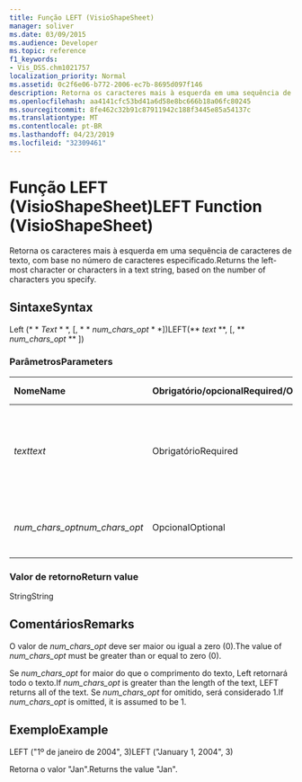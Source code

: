 ```yaml
---
title: Função LEFT (VisioShapeSheet)
manager: soliver
ms.date: 03/09/2015
ms.audience: Developer
ms.topic: reference
f1_keywords:
- Vis_DSS.chm1021757
localization_priority: Normal
ms.assetid: 0c2f6e06-b772-2006-ec7b-8695d097f146
description: Retorna os caracteres mais à esquerda em uma sequência de caracteres de texto, com base no número de caracteres especificado.
ms.openlocfilehash: aa4141cfc53bd41a6d58e8bc666b18a06fc80245
ms.sourcegitcommit: 8fe462c32b91c87911942c188f3445e85a54137c
ms.translationtype: MT
ms.contentlocale: pt-BR
ms.lasthandoff: 04/23/2019
ms.locfileid: "32309461"
---
```

# <a name="left-function-visioshapesheet"></a><span data-ttu-id="c186c-103">Função LEFT (VisioShapeSheet)</span><span class="sxs-lookup"><span data-stu-id="c186c-103">LEFT Function (VisioShapeSheet)</span></span>

<span data-ttu-id="c186c-104">Retorna os caracteres mais à esquerda em uma sequência de caracteres de texto, com base no número de caracteres especificado.</span><span class="sxs-lookup"><span data-stu-id="c186c-104">Returns the left-most character or characters in a text string, based on the number of characters you specify.</span></span>
  
## <a name="syntax"></a><span data-ttu-id="c186c-105">Sintaxe</span><span class="sxs-lookup"><span data-stu-id="c186c-105">Syntax</span></span>

<span data-ttu-id="c186c-106">Left (\* \* *Text* \* \*, [, \* \* *num_chars_opt* \* \*])</span><span class="sxs-lookup"><span data-stu-id="c186c-106">LEFT(\*\* *text* \*\*, [, \*\* *num_chars_opt* \*\* ])</span></span> 
  
### <a name="parameters"></a><span data-ttu-id="c186c-107">Parâmetros</span><span class="sxs-lookup"><span data-stu-id="c186c-107">Parameters</span></span>

|<span data-ttu-id="c186c-108">**Nome**</span><span class="sxs-lookup"><span data-stu-id="c186c-108">**Name**</span></span>|<span data-ttu-id="c186c-109">**Obrigatório/opcional**</span><span class="sxs-lookup"><span data-stu-id="c186c-109">**Required/Optional**</span></span>|<span data-ttu-id="c186c-110">**Tipo de dados**</span><span class="sxs-lookup"><span data-stu-id="c186c-110">**Data Type**</span></span>|<span data-ttu-id="c186c-111">**Descrição**</span><span class="sxs-lookup"><span data-stu-id="c186c-111">**Description**</span></span>|
|:-----|:-----|:-----|:-----|
| <span data-ttu-id="c186c-112">_text_</span><span class="sxs-lookup"><span data-stu-id="c186c-112">_text_</span></span> <br/> |<span data-ttu-id="c186c-113">Obrigatório</span><span class="sxs-lookup"><span data-stu-id="c186c-113">Required</span></span>  <br/> |<span data-ttu-id="c186c-114">**String**</span><span class="sxs-lookup"><span data-stu-id="c186c-114">**String**</span></span> <br/> |<span data-ttu-id="c186c-115">A cadeia de caracteres de texto que contém os caracteres a serem extraídos.</span><span class="sxs-lookup"><span data-stu-id="c186c-115">The text string that contains the characters you want to extract.</span></span>  <br/> |
| <span data-ttu-id="c186c-116">_num_chars_opt_</span><span class="sxs-lookup"><span data-stu-id="c186c-116">_num_chars_opt_</span></span> <br/> |<span data-ttu-id="c186c-117">Opcional</span><span class="sxs-lookup"><span data-stu-id="c186c-117">Optional</span></span>  <br/> |<span data-ttu-id="c186c-118">**Numeric**</span><span class="sxs-lookup"><span data-stu-id="c186c-118">**Numeric**</span></span> <br/> |<span data-ttu-id="c186c-119">O número de caracteres que deseja extrair.</span><span class="sxs-lookup"><span data-stu-id="c186c-119">The number of characters you want to extract.</span></span>  <br/> |
   
### <a name="return-value"></a><span data-ttu-id="c186c-120">Valor de retorno</span><span class="sxs-lookup"><span data-stu-id="c186c-120">Return value</span></span>

<span data-ttu-id="c186c-121">String</span><span class="sxs-lookup"><span data-stu-id="c186c-121">String</span></span>
  
## <a name="remarks"></a><span data-ttu-id="c186c-122">Comentários</span><span class="sxs-lookup"><span data-stu-id="c186c-122">Remarks</span></span>

<span data-ttu-id="c186c-123">O valor de _num_chars_opt_ deve ser maior ou igual a zero (0).</span><span class="sxs-lookup"><span data-stu-id="c186c-123">The value of  _num_chars_opt_ must be greater than or equal to zero (0).</span></span> 
  
<span data-ttu-id="c186c-124">Se _num_chars_opt_ for maior do que o comprimento do texto, Left retornará todo o texto.</span><span class="sxs-lookup"><span data-stu-id="c186c-124">If  _num_chars_opt_ is greater than the length of the text, LEFT returns all of the text.</span></span> <span data-ttu-id="c186c-125">Se _num_chars_opt_ for omitido, será considerado 1.</span><span class="sxs-lookup"><span data-stu-id="c186c-125">If  _num_chars_opt_ is omitted, it is assumed to be 1.</span></span> 
  
## <a name="example"></a><span data-ttu-id="c186c-126">Exemplo</span><span class="sxs-lookup"><span data-stu-id="c186c-126">Example</span></span>

<span data-ttu-id="c186c-127">LEFT ("1º de janeiro de 2004", 3)</span><span class="sxs-lookup"><span data-stu-id="c186c-127">LEFT ("January 1, 2004", 3)</span></span> 
  
<span data-ttu-id="c186c-128">Retorna o valor "Jan".</span><span class="sxs-lookup"><span data-stu-id="c186c-128">Returns the value "Jan".</span></span> 
  

